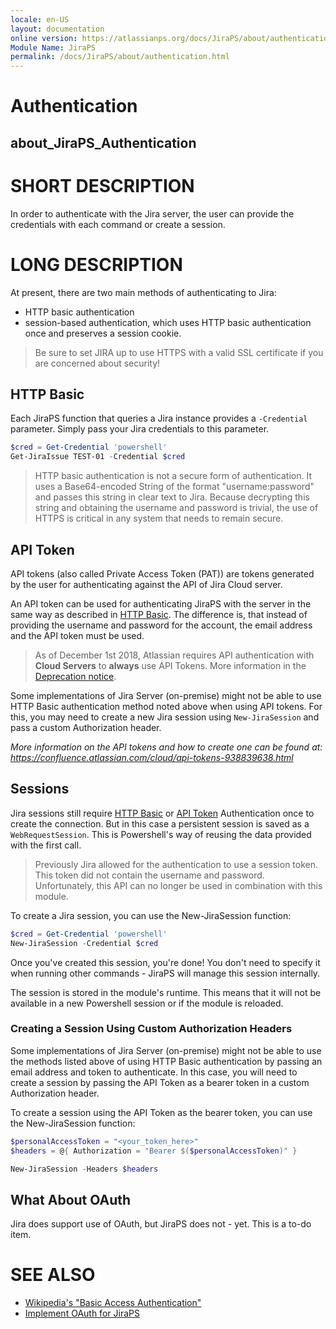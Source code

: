 ```yaml
---
locale: en-US
layout: documentation
online version: https://atlassianps.org/docs/JiraPS/about/authentication.html
Module Name: JiraPS
permalink: /docs/JiraPS/about/authentication.html
---
```

# Authentication

## about_JiraPS_Authentication

# SHORT DESCRIPTION

In order to authenticate with the Jira server, the user can provide the
credentials with each command or create a session.

# LONG DESCRIPTION

At present, there are two main methods of authenticating to Jira:

* HTTP basic authentication
* session-based authentication,
which uses HTTP basic authentication once and preserves a session cookie.

> Be sure to set JIRA up to use HTTPS with a valid SSL certificate if you are
> concerned about security!

## HTTP Basic

Each JiraPS function that queries a Jira instance provides
a `-Credential` parameter.
Simply pass your Jira credentials to this parameter.

```powershell
$cred = Get-Credential 'powershell'
Get-JiraIssue TEST-01 -Credential $cred
```

> HTTP basic authentication is not a secure form of authentication.
> It uses a Base64-encoded String of the format "username:password"
> and passes this string in clear text to Jira. Because decrypting this
> string and obtaining the username and password is trivial,
> the use of HTTPS is critical in any system that needs to remain secure.

## API Token

API tokens (also called Private Access Token (PAT)) are tokens generated
by the user for authenticating against the API of Jira Cloud server.

An API token can be used for authenticating JiraPS with the server
in the same way as described in [HTTP Basic](#http-basic).
The difference is, that instead of providing the username and password for the account,
the email address and the API token must be used.

> As of December 1st 2018, Atlassian requires API authentication
> with **Cloud Servers** to **always** use API Tokens.
> More information in the [Deprecation notice](https://developer.atlassian.com/cloud/jira/platform/deprecation-notice-basic-auth-and-cookie-based-auth/).

Some implementations of Jira Server (on-premise) might not be able to use HTTP Basic authentication method noted above when using API tokens. For this, you may need to create a new Jira session using `New-JiraSession` and pass a custom Authorization header.

_More information on the API tokens and how to create one can be found at:_
_<https://confluence.atlassian.com/cloud/api-tokens-938839638.html>_

## Sessions

Jira sessions still require [HTTP Basic](#http-basic) or [API Token](#api-token)
Authentication once to create the connection.
But in this case a persistent session is saved as a `WebRequestSession`.
This is Powershell's way of reusing the data provided with the first call.

> Previously Jira allowed for the authentication to use a session token.
> This token did not contain the username and password.
> Unfortunately, this API can no longer be used in combination with this module.

To create a Jira session, you can use the New-JiraSession function:

```powershell
$cred = Get-Credential 'powershell'
New-JiraSession -Credential $cred
```

Once you've created this session, you're done!
You don't need to specify it when running other commands - JiraPS will
manage this session internally.

The session is stored in the module's runtime.
This means that it will not be available in a new Powershell session
or if the module is reloaded.

### Creating a Session Using Custom Authorization Headers

Some implementations of Jira Server (on-premise) might not be able to use the methods listed above of using HTTP Basic authentication by passing an email address and token to authenticate. In this case, you will need to create a session by passing the API Token as a bearer token in a custom Authorization header.

To create a session using the API Token as the bearer token, you can use the New-JiraSession function:

```powershell
$personalAccessToken = "<your_token_here>"
$headers = @{ Authorization = "Bearer $($personalAccessToken)" }

New-JiraSession -Headers $headers
```

## What About OAuth

Jira does support use of OAuth, but JiraPS does not - yet.
This is a to-do item.

# SEE ALSO

* [Wikipedia's "Basic Access Authentication"](https://en.wikipedia.org/wiki/Basic_access_authentication)
* [Implement OAuth for JiraPS](https://github.com/AtlassianPS/JiraPS/issues/101)
